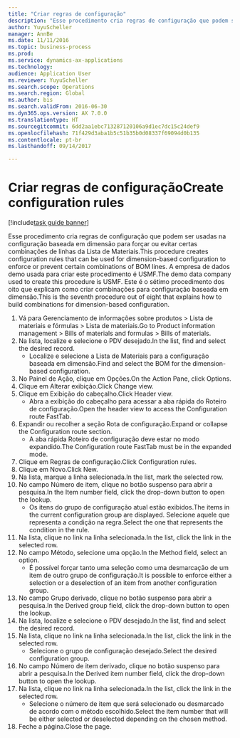 ```yaml
--- 
title: "Criar regras de configuração"
description: "Esse procedimento cria regras de configuração que podem ser usadas na configuração baseada em dimensão para forçar ou evitar certas combinações de linhas da Lista de Materiais."
author: YuyuScheller
manager: AnnBe
ms.date: 11/11/2016
ms.topic: business-process
ms.prod: 
ms.service: dynamics-ax-applications
ms.technology: 
audience: Application User
ms.reviewer: YuyuScheller
ms.search.scope: Operations
ms.search.region: Global
ms.author: bis
ms.search.validFrom: 2016-06-30
ms.dyn365.ops.version: AX 7.0.0
ms.translationtype: HT
ms.sourcegitcommit: 6dd2aa1ebc713287120106a9d1ec7dc15c24def9
ms.openlocfilehash: 71f429d3aba1b5c51b35b0d08337f69094d0b135
ms.contentlocale: pt-br
ms.lasthandoff: 09/14/2017

---
```

# <a name="create-configuration-rules"></a><span data-ttu-id="31c8e-103">Criar regras de configuração</span><span class="sxs-lookup"><span data-stu-id="31c8e-103">Create configuration rules</span></span>

[!include[task guide banner](../../includes/task-guide-banner.md)]

<span data-ttu-id="31c8e-104">Esse procedimento cria regras de configuração que podem ser usadas na configuração baseada em dimensão para forçar ou evitar certas combinações de linhas da Lista de Materiais.</span><span class="sxs-lookup"><span data-stu-id="31c8e-104">This procedure creates configuration rules that can be used for dimension-based configuration to enforce or prevent certain combinations of BOM lines.</span></span> <span data-ttu-id="31c8e-105">A empresa de dados demo usada para criar este procedimento é USMF.</span><span class="sxs-lookup"><span data-stu-id="31c8e-105">The demo data company used to create this procedure is USMF.</span></span> <span data-ttu-id="31c8e-106">Este é o sétimo procedimento dos oito que explicam como criar combinações para configuração baseada em dimensão.</span><span class="sxs-lookup"><span data-stu-id="31c8e-106">This is the seventh procedure out of eight that explains how to build combinations for dimension-based configuration.</span></span>

1. <span data-ttu-id="31c8e-107">Vá para Gerenciamento de informações sobre produtos > Lista de materiais e fórmulas > Lista de materiais.</span><span class="sxs-lookup"><span data-stu-id="31c8e-107">Go to Product information management > Bills of materials and formulas > Bills of materials.</span></span>
2. <span data-ttu-id="31c8e-108">Na lista, localize e selecione o PDV desejado.</span><span class="sxs-lookup"><span data-stu-id="31c8e-108">In the list, find and select the desired record.</span></span>
    * <span data-ttu-id="31c8e-109">Localize e selecione a Lista de Materiais para a configuração baseada em dimensão.</span><span class="sxs-lookup"><span data-stu-id="31c8e-109">Find and select the BOM for the dimension-based configuration.</span></span>  
3. <span data-ttu-id="31c8e-110">No Painel de Ação, clique em Opções.</span><span class="sxs-lookup"><span data-stu-id="31c8e-110">On the Action Pane, click Options.</span></span>
4. <span data-ttu-id="31c8e-111">Clique em Alterar exibição.</span><span class="sxs-lookup"><span data-stu-id="31c8e-111">Click Change view.</span></span>
5. <span data-ttu-id="31c8e-112">Clique em Exibição do cabeçalho.</span><span class="sxs-lookup"><span data-stu-id="31c8e-112">Click Header view.</span></span>
    * <span data-ttu-id="31c8e-113">Abra a exibição do cabeçalho para acessar a aba rápida do Roteiro de configuração.</span><span class="sxs-lookup"><span data-stu-id="31c8e-113">Open the header view to access the Configuration route FastTab.</span></span>  
6. <span data-ttu-id="31c8e-114">Expandir ou recolher a seção Rota de configuração.</span><span class="sxs-lookup"><span data-stu-id="31c8e-114">Expand or collapse the Configuration route section.</span></span>
    * <span data-ttu-id="31c8e-115">A aba rápida Roteiro de configuração deve estar no modo expandido.</span><span class="sxs-lookup"><span data-stu-id="31c8e-115">The Configuration route FastTab must be in the expanded mode.</span></span>  
7. <span data-ttu-id="31c8e-116">Clique em Regras de configuração.</span><span class="sxs-lookup"><span data-stu-id="31c8e-116">Click Configuration rules.</span></span>
8. <span data-ttu-id="31c8e-117">Clique em Novo.</span><span class="sxs-lookup"><span data-stu-id="31c8e-117">Click New.</span></span>
9. <span data-ttu-id="31c8e-118">Na lista, marque a linha selecionada.</span><span class="sxs-lookup"><span data-stu-id="31c8e-118">In the list, mark the selected row.</span></span>
10. <span data-ttu-id="31c8e-119">No campo Número de item, clique no botão suspenso para abrir a pesquisa.</span><span class="sxs-lookup"><span data-stu-id="31c8e-119">In the Item number field, click the drop-down button to open the lookup.</span></span>
    * <span data-ttu-id="31c8e-120">Os itens do grupo de configuração atual estão exibidos.</span><span class="sxs-lookup"><span data-stu-id="31c8e-120">The items in the current configuration group are displayed.</span></span> <span data-ttu-id="31c8e-121">Selecione aquele que representa a condição na regra.</span><span class="sxs-lookup"><span data-stu-id="31c8e-121">Select the one that represents the condition in the rule.</span></span>  
11. <span data-ttu-id="31c8e-122">Na lista, clique no link na linha selecionada.</span><span class="sxs-lookup"><span data-stu-id="31c8e-122">In the list, click the link in the selected row.</span></span>
12. <span data-ttu-id="31c8e-123">No campo Método, selecione uma opção.</span><span class="sxs-lookup"><span data-stu-id="31c8e-123">In the Method field, select an option.</span></span>
    * <span data-ttu-id="31c8e-124">É possível forçar tanto uma seleção como uma desmarcação de um item de outro grupo de configuração.</span><span class="sxs-lookup"><span data-stu-id="31c8e-124">It is possible to enforce either a selection or a deselection of an item from another configuration group.</span></span>  
13. <span data-ttu-id="31c8e-125">No campo Grupo derivado, clique no botão suspenso para abrir a pesquisa.</span><span class="sxs-lookup"><span data-stu-id="31c8e-125">In the Derived group field, click the drop-down button to open the lookup.</span></span>
14. <span data-ttu-id="31c8e-126">Na lista, localize e selecione o PDV desejado.</span><span class="sxs-lookup"><span data-stu-id="31c8e-126">In the list, find and select the desired record.</span></span>
15. <span data-ttu-id="31c8e-127">Na lista, clique no link na linha selecionada.</span><span class="sxs-lookup"><span data-stu-id="31c8e-127">In the list, click the link in the selected row.</span></span>
    * <span data-ttu-id="31c8e-128">Selecione o grupo de configuração desejado.</span><span class="sxs-lookup"><span data-stu-id="31c8e-128">Select the desired configuration group.</span></span>  
16. <span data-ttu-id="31c8e-129">No campo Número de item derivado, clique no botão suspenso para abrir a pesquisa.</span><span class="sxs-lookup"><span data-stu-id="31c8e-129">In the Derived item number field, click the drop-down button to open the lookup.</span></span>
17. <span data-ttu-id="31c8e-130">Na lista, clique no link na linha selecionada.</span><span class="sxs-lookup"><span data-stu-id="31c8e-130">In the list, click the link in the selected row.</span></span>
    * <span data-ttu-id="31c8e-131">Selecione o número de item que será selecionado ou desmarcado de acordo com o método escolhido.</span><span class="sxs-lookup"><span data-stu-id="31c8e-131">Select the item number that will be either selected or deselected depending on the chosen method.</span></span>  
18. <span data-ttu-id="31c8e-132">Feche a página.</span><span class="sxs-lookup"><span data-stu-id="31c8e-132">Close the page.</span></span>


